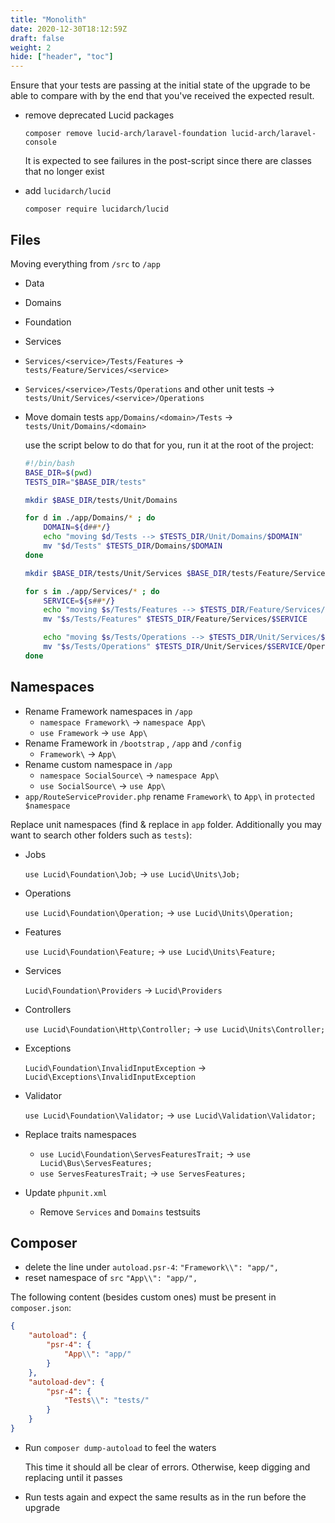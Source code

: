 ```yaml
---
title: "Monolith"
date: 2020-12-30T18:12:59Z
draft: false
weight: 2
hide: ["header", "toc"]
---
```


Ensure that your tests are passing at the initial state of the upgrade to be able to compare with by the end that you've received the expected result.

- remove deprecated Lucid packages

    `composer remove lucid-arch/laravel-foundation lucid-arch/laravel-console`

    It is expected to see failures in the post-script since there are classes that no longer exist

- add `lucidarch/lucid`

    `composer require lucidarch/lucid`

## Files

Moving everything from `/src` to `/app`

- Data
- Domains
- Foundation
- Services

- `Services/<service>/Tests/Features` → `tests/Feature/Services/<service>`
- `Services/<service>/Tests/Operations` and other unit tests → `tests/Unit/Services/<service>/Operations`
- Move domain tests `app/Domains/<domain>/Tests` → `tests/Unit/Domains/<domain>`

    use the script below to do that for you, run it at the root of the project:

    ```bash
    #!/bin/bash
    BASE_DIR=$(pwd)
    TESTS_DIR="$BASE_DIR/tests"

    mkdir $BASE_DIR/tests/Unit/Domains

    for d in ./app/Domains/* ; do
        DOMAIN=${d##*/}
        echo "moving $d/Tests --> $TESTS_DIR/Unit/Domains/$DOMAIN"
        mv "$d/Tests" $TESTS_DIR/Domains/$DOMAIN
    done

    mkdir $BASE_DIR/tests/Unit/Services $BASE_DIR/tests/Feature/Services

    for s in ./app/Services/* ; do
        SERVICE=${s##*/}
        echo "moving $s/Tests/Features --> $TESTS_DIR/Feature/Services/$SERVICE"
        mv "$s/Tests/Features" $TESTS_DIR/Feature/Services/$SERVICE

        echo "moving $s/Tests/Operations --> $TESTS_DIR/Unit/Services/$SERVICE/Operations"
        mv "$s/Tests/Operations" $TESTS_DIR/Unit/Services/$SERVICE/Operations
    done
    ```

## Namespaces

- Rename Framework namespaces in `/app`
    - `namespace Framework\` → `namespace App\`
    - `use Framework` → `use App\`
- Rename Framework in `/bootstrap` , `/app` and `/config`
    - `Framework\` → `App\`
- Rename custom namespace in `/app`
    - `namespace SocialSource\` → `namespace App\`
    - `use SocialSource\` → `use App\`
- `app/RouteServiceProvider.php` rename `Framework\` to `App\` in `protected $namespace`

Replace unit namespaces (find & replace in `app` folder. Additionally you may want to search other folders such as `tests`):

- Jobs

    `use Lucid\Foundation\Job;` → `use Lucid\Units\Job;`

- Operations

    `use Lucid\Foundation\Operation;` → `use Lucid\Units\Operation;`

- Features

    `use Lucid\Foundation\Feature;` → `use Lucid\Units\Feature;`

- Services

    `Lucid\Foundation\Providers` → `Lucid\Providers`

- Controllers

    `use Lucid\Foundation\Http\Controller;` → `use Lucid\Units\Controller;`

- Exceptions

    `Lucid\Foundation\InvalidInputException` → `Lucid\Exceptions\InvalidInputException`

- Validator

    `use Lucid\Foundation\Validator;` → `use Lucid\Validation\Validator;`

- Replace traits namespaces
    - `use Lucid\Foundation\ServesFeaturesTrait;` → `use Lucid\Bus\ServesFeatures;`
    - `use ServesFeaturesTrait;` → `use ServesFeatures;`
- Update `phpunit.xml`
    - Remove `Services` and `Domains` testsuits

## Composer

- delete the line under `autoload.psr-4`: `"Framework\\": "app/",`
- reset namespace of `src` `"App\\": "app/",`

The following content (besides custom ones) must be present in `composer.json`:

```json
{
    "autoload": {
        "psr-4": {
            "App\\": "app/"
        }
    },
    "autoload-dev": {
        "psr-4": {
            "Tests\\": "tests/"
        }
    }
}
```

- Run `composer dump-autoload` to feel the waters

    This time it should all be clear of errors. Otherwise, keep digging and replacing until it passes

- Run tests again and expect the same results as in the run before the upgrade
